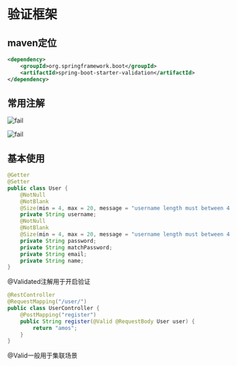 # 验证框架
## maven定位
```xml
<dependency>
    <groupId>org.springframework.boot</groupId>
    <artifactId>spring-boot-starter-validation</artifactId>
</dependency>
```

## 常用注解
![fail](https://cdn.jsdelivr.net/gh/pitifulnoble/picture@master/78e5420932c6946374290178c6a01e48.png)

![fail](https://cdn.jsdelivr.net/gh/pitifulnoble/picture@master/351f96170e36302dc553665bb6742946.png)

## 基本使用
```java
@Getter
@Setter
public class User {
    @NotNull
    @NotBlank
    @Size(min = 4, max = 20, message = "username length must between 4 and 20")
    private String username;
    @NotNull
    @NotBlank
    @Size(min = 4, max = 20, message = "username length must between 4 and 20")
    private String password;
    private String matchPassword;
    private String email;
    private String name;
}
```

@Validated注解用于开启验证
```java
@RestController
@RequestMapping("/user/")
public class UserController {
    @PostMapping("register")
    public String register(@Valid @RequestBody User user) {
        return "amos";
    }
}
```

@Valid一般用于集联场景
```java

```